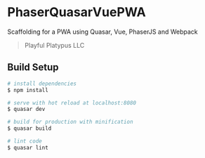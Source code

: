 # PhaserQuasarVuePWA

Scaffolding for a PWA using Quasar, Vue, PhaserJS and Webpack

> Playful Platypus LLC

## Build Setup

``` bash
# install dependencies
$ npm install

# serve with hot reload at localhost:8080
$ quasar dev

# build for production with minification
$ quasar build

# lint code
$ quasar lint
```
